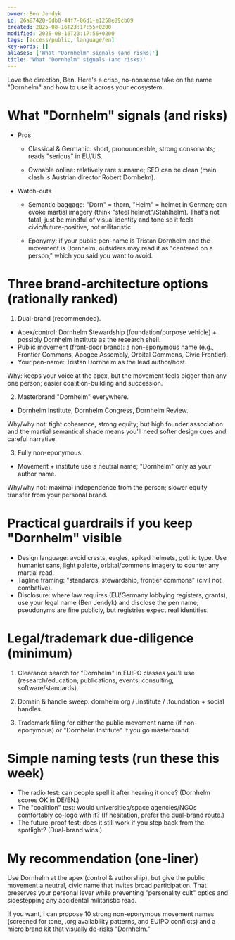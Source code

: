 ```yaml
---
owner: Ben Jendyk
id: 26a87428-6db8-44f7-86d1-e1258e89cb09
created: 2025-08-16T23:17:55+0200
modified: 2025-08-16T23:17:56+0200
tags: [access/public, language/en]
key-words: []
aliases: ['What "Dornhelm" signals (and risks)']
title: 'What "Dornhelm" signals (and risks)'
---
```


Love the direction, Ben. Here's a crisp, no-nonsense take on the name "Dornhelm" and how to use it across your ecosystem.

  

# What "Dornhelm" signals (and risks)

- Pros

    - Classical & Germanic: short, pronounceable, strong consonants; reads "serious" in EU/US.

    - Ownable online: relatively rare surname; SEO can be clean (main clash is Austrian director Robert Dornhelm).
- Watch-outs

    - Semantic baggage: "Dorn" = thorn, "Helm" = helmet in German; can evoke martial imagery (think "steel helmet"/Stahlhelm). That's not fatal, just be mindful of visual identity and tone so it feels civic/future-positive, not militaristic.

    - Eponymy: if your public pen-name is Tristan Dornhelm and the movement is Dornhelm, outsiders may read it as "centered on a person," which you said you want to avoid.

  

# Three brand-architecture options (rationally ranked)

  

1) Dual-brand (recommended).

- Apex/control: Dornhelm Stewardship (foundation/purpose vehicle) + possibly Dornhelm Institute as the research shell.
- Public movement (front-door brand): a non-eponymous name (e.g., Frontier Commons, Apogee Assembly, Orbital Commons, Civic Frontier).
- Your pen-name: Tristan Dornhelm as the lead author/host.

Why: keeps your voice at the apex, but the movement feels bigger than any one person; easier coalition-building and succession.

  

2) Masterbrand "Dornhelm" everywhere.

- Dornhelm Institute, Dornhelm Congress, Dornhelm Review.

Why/why not: tight coherence, strong equity; but high founder association and the martial semantical shade means you'll need softer design cues and careful narrative.

  

3) Fully non-eponymous.

- Movement + institute use a neutral name; "Dornhelm" only as your author name.

Why/why not: maximal independence from the person; slower equity transfer from your personal brand.

  

# Practical guardrails if you keep "Dornhelm" visible

- Design language: avoid crests, eagles, spiked helmets, gothic type. Use humanist sans, light palette, orbital/commons imagery to counter any martial read.
- Tagline framing: "standards, stewardship, frontier commons" (civil not combative).
- Disclosure: where law requires (EU/Germany lobbying registers, grants), use your legal name (Ben Jendyk) and disclose the pen name; pseudonyms are fine publicly, but registries expect real identities.

  

# Legal/trademark due-diligence (minimum)

1. Clearance search for "Dornhelm" in EUIPO classes you'll use (research/education, publications, events, consulting, software/standards).

2. Domain & handle sweep: dornhelm.org / .institute / .foundation + social handles.

3. Trademark filing for either the public movement name (if non-eponymous) or "Dornhelm Institute" if you go masterbrand.

  

# Simple naming tests (run these this week)

- The radio test: can people spell it after hearing it once? (Dornhelm scores OK in DE/EN.)
- The "coalition" test: would universities/space agencies/NGOs comfortably co-logo with it? (If hesitation, prefer the dual-brand route.)
- The future-proof test: does it still work if you step back from the spotlight? (Dual-brand wins.)

  

# My recommendation (one-liner)

  

Use Dornhelm at the apex (control & authorship), but give the public movement a neutral, civic name that invites broad participation. That preserves your personal lever while preventing "personality cult" optics and sidestepping any accidental militaristic read.

  

If you want, I can propose 10 strong non-eponymous movement names (screened for tone, .org availability patterns, and EUIPO conflicts) and a micro brand kit that visually de-risks "Dornhelm."